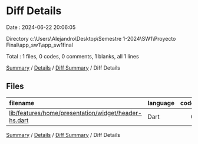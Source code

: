 # Diff Details

Date : 2024-06-22 20:06:05

Directory c:\\Users\\Alejandro\\Desktop\\Semestre 1-2024\\SW1\\Proyecto Final\\app_sw1\\app_sw1final

Total : 1 files,  0 codes, 0 comments, 1 blanks, all 1 lines

[Summary](results.md) / [Details](details.md) / [Diff Summary](diff.md) / Diff Details

## Files
| filename | language | code | comment | blank | total |
| :--- | :--- | ---: | ---: | ---: | ---: |
| [lib/features/home/presentation/widget/header-hs.dart](/lib/features/home/presentation/widget/header-hs.dart) | Dart | 0 | 0 | 1 | 1 |

[Summary](results.md) / [Details](details.md) / [Diff Summary](diff.md) / Diff Details